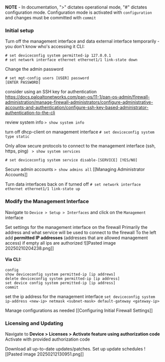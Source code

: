 **NOTE** - In documentation, ">" dictates operational mode, "#" dictates configuration mode. Configuration mode is activated with `configuration` and changes must be committed with `commit`

### Initial setup
Turn off the management interface and data external interface temporarily - you don't know who's accessing it
CLI:
```
# set deviceconfig system permitted-ip 127.0.0.1
# set network interface ethernet ethernet1/1 link-state down
```

Change the admin password
```
# set mgt-config users [USER] password 
[ENTER PASSWORD]
```
consider using an SSH key for authentication
https://docs.paloaltonetworks.com/pan-os/11-1/pan-os-admin/firewall-administration/manage-firewall-administrators/configure-administrative-accounts-and-authentication/configure-ssh-key-based-administrator-authentication-to-the-cli

review system info
`> show system info`

turn off dhcp-client on management interface
`# set deviceconfig system type static`

Only allow secure protocols to connect to the management interface (ssh, https, ping)
` > show system services`
```
# set deviceconfig system service disable-[SERVICE] [YES/NO]
```

Secure admin accounts
`> show admins all`
[[Managing Administrator Accounts]]

Turn data interfaces back on if turned off
`# set network interface ethernet ethernet1/1 link-state up`

### Modify the Management Interface
Navigate to `Device > Setup > Interfaces` and click on the `Management` interface

Set settings for the management interface on the firewall
Primarily the address and what service will be used to connect to the firewall
To the left add **permitted IP addresses** (addresses that are allowed management access)
	if empty all ips are authorized
![[Pasted image 20250210204238.png]]
#### Via CLI:
``` palo CLI
config
show deviceconfig system permitted-ip [ip addrews]
delete deviceconfig system permitted-ip [ip address]
set device config system permitted-ip [ip address]
commit
```
set the ip address for the management interface
 `set deviceconfig system ip-address <new-ip> netmask <subnet-mask> default-gateway <gateway-ip>`

Manage configurations as needed [[Configuring Initial Firewall Settings]]

### Licensing and Updating
Navigate to **Device > Licenses > Activate feature using authorization code**
Activate with provided authorization code

Download all up-to-date updates/patches. Set up update schedules
![[Pasted image 20250212130951.png]]

